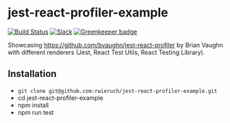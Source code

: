 # jest-react-profiler-example

[![Build Status](https://travis-ci.org/rwieruch/jest-react-profiler-example.svg?branch=master)](https://travis-ci.org/rwieruch/jest-react-profiler-example) [![Slack](https://slack-the-road-to-learn-react.wieruch.com/badge.svg)](https://slack-the-road-to-learn-react.wieruch.com/) [![Greenkeeper badge](https://badges.greenkeeper.io/rwieruch/jest-react-profiler-example.svg)](https://greenkeeper.io/)

Showcasing https://github.com/bvaughn/jest-react-profiler by Brian Vaughn with different renderers (Jest, React Test Utils, React Testing Library).

## Installation

- `git clone git@github.com:rwieruch/jest-react-profiler-example.git`
- cd jest-react-profiler-example
- npm install
- npm run test
